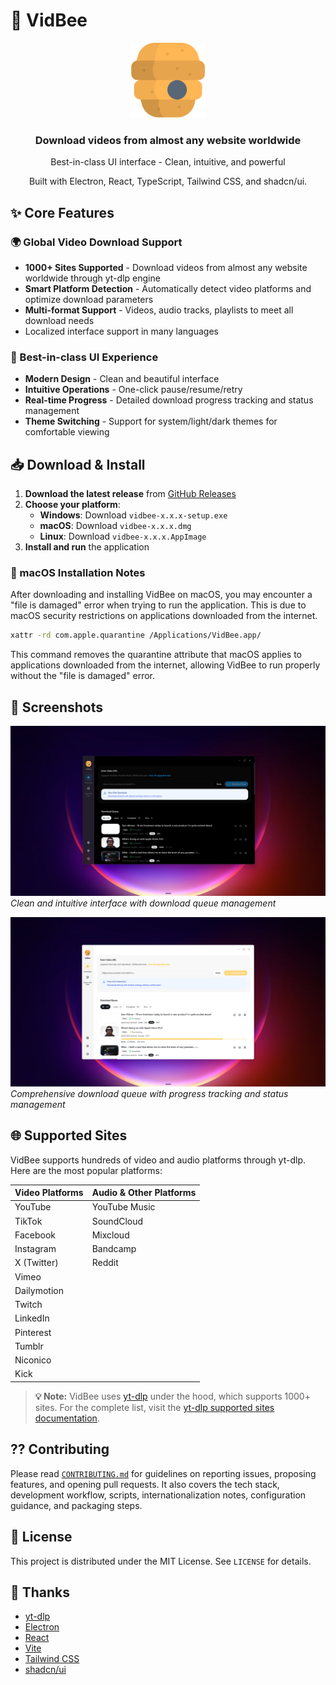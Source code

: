 # 🐝 VidBee

<div align="center">
  <img src="build/icon.png" alt="VidBee icon" width="120" />
  <h3>Download videos from almost any website worldwide</h3>
  <p>Best-in-class UI interface - Clean, intuitive, and powerful</p>
  <p>Built with Electron, React, TypeScript, Tailwind CSS, and shadcn/ui.</p>
</div>

## ✨ Core Features

### 🌍 Global Video Download Support

- **1000+ Sites Supported** - Download videos from almost any website worldwide through yt-dlp engine
- **Smart Platform Detection** - Automatically detect video platforms and optimize download parameters
- **Multi-format Support** - Videos, audio tracks, playlists to meet all download needs
- Localized interface support in many languages

### 🎨 Best-in-class UI Experience

- **Modern Design** - Clean and beautiful interface
- **Intuitive Operations** - One-click pause/resume/retry
- **Real-time Progress** - Detailed download progress tracking and status management
- **Theme Switching** - Support for system/light/dark themes for comfortable viewing

## 📥 Download & Install

1. **Download the latest release** from [GitHub Releases](https://github.com/nexmoe/VidBee/releases)
2. **Choose your platform**:
   - **Windows**: Download `vidbee-x.x.x-setup.exe`
   - **macOS**: Download `vidbee-x.x.x.dmg`
   - **Linux**: Download `vidbee-x.x.x.AppImage`
3. **Install and run** the application

### 🍎 macOS Installation Notes

After downloading and installing VidBee on macOS, you may encounter a "file is damaged" error when trying to run the application. This is due to macOS security restrictions on applications downloaded from the internet.

```bash
xattr -rd com.apple.quarantine /Applications/VidBee.app/
```

This command removes the quarantine attribute that macOS applies to applications downloaded from the internet, allowing VidBee to run properly without the "file is damaged" error.

## 📸 Screenshots

![VidBee Main Interface](screenshots/main-interface.png)
*Clean and intuitive interface with download queue management*

![VidBee Download Queue](screenshots/download-queue.png)
*Comprehensive download queue with progress tracking and status management*

## 🌐 Supported Sites

VidBee supports hundreds of video and audio platforms through yt-dlp. Here are the most popular platforms:

| Video Platforms | Audio & Other Platforms |
| --- | --- |
| YouTube | YouTube Music |
| TikTok | SoundCloud |
| Facebook | Mixcloud |
| Instagram | Bandcamp |
| X (Twitter) | Reddit |
| Vimeo |  |
| Dailymotion |  |
| Twitch |  |
| LinkedIn |  |
| Pinterest |  |
| Tumblr |  |
| Niconico |  |
| Kick |  |

> **💡 Note:** VidBee uses [yt-dlp](https://github.com/yt-dlp/yt-dlp) under the hood, which supports 1000+ sites. For the complete list, visit the [yt-dlp supported sites documentation](https://github.com/yt-dlp/yt-dlp/blob/master/supportedsites.md).

## ?? Contributing

Please read [`CONTRIBUTING.md`](CONTRIBUTING.md) for guidelines on reporting issues, proposing features, and opening pull requests. It also covers the tech stack, development workflow, scripts, internationalization notes, configuration guidance, and packaging steps.

## 📄 License

This project is distributed under the MIT License. See `LICENSE` for details.

## 🙏 Thanks

- [yt-dlp](https://github.com/yt-dlp/yt-dlp)
- [Electron](https://www.electronjs.org/)
- [React](https://react.dev/)
- [Vite](https://vitejs.dev/)
- [Tailwind CSS](https://tailwindcss.com/)
- [shadcn/ui](https://ui.shadcn.com/)

